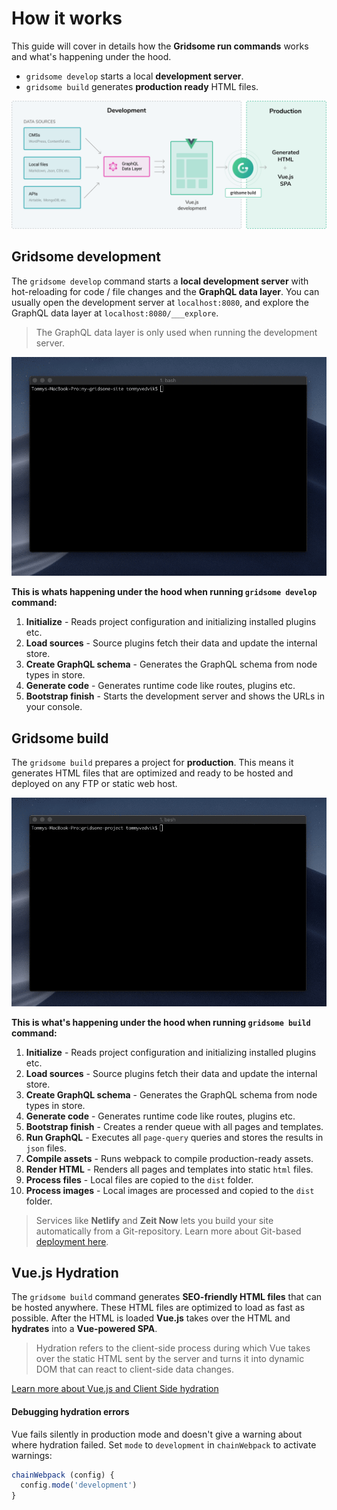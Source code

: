 # How it works

This guide will cover in details how the **Gridsome run commands** works and what's happening under the hood.

- `gridsome develop` starts a local  **development server**.
- `gridsome build` generates **production ready** HTML files.

![How it works](./images/how-it-works.png)

## Gridsome development

The `gridsome develop` command starts a **local development server** with hot-reloading for code / file changes and the **GraphQL data layer**. You can usually open the development server at `localhost:8080`, and explore the GraphQL data layer at `localhost:8080/___explore`.

> The GraphQL data layer is only used when running the development server.

![Gridsome develop](./images/gridsome-develop.gif)

**This is whats happening under the hood when running `gridsome develop` command:**

1. **Initialize** - Reads project configuration and initializing installed plugins etc.
2. **Load sources** - Source plugins fetch their data and update the internal store.
3. **Create GraphQL schema** - Generates the GraphQL schema from node types in store.
4. **Generate code** - Generates runtime code like routes, plugins etc.
5. **Bootstrap finish** - Starts the development server and shows the URLs in your console.

## Gridsome build

The `gridsome build` prepares a project for **production**. This means it generates HTML files that are optimized and ready to be hosted and deployed on any FTP or static web host.

![Gridsome build](./images/gridsome-build.gif)

**This is what's happening under the hood when running `gridsome build` command:**

1. **Initialize** - Reads project configuration and initializing installed plugins etc.
2. **Load sources** - Source plugins fetch their data and update the internal store.
3. **Create GraphQL schema** - Generates the GraphQL schema from node types in store.
4. **Generate code** - Generates runtime code like routes, plugins etc.
5. **Bootstrap finish** - Creates a render queue with all pages and templates.
6. **Run GraphQL** - Executes all `page-query` queries and stores the results in `json` files.
7. **Compile assets** - Runs webpack to compile production-ready assets.
8. **Render HTML** - Renders all pages and templates into static `html` files.
9. **Process files** - Local files are copied to the `dist` folder.
10. **Process images** - Local images are processed and copied to the `dist` folder.


> Services like **Netlify** and **Zeit Now** lets you build your site automatically from a Git-repository. Learn more about Git-based [deployment here](/docs/deployment).


## Vue.js Hydration

The `gridsome build` command generates **SEO-friendly HTML files** that can be hosted anywhere. These HTML files are optimized to load as fast as possible. After the HTML is loaded **Vue.js** takes over the HTML and **hydrates** into a **Vue-powered SPA**.

>  Hydration refers to the client-side process during which Vue takes over the static HTML sent by the server and turns it into dynamic DOM that can react to client-side data changes.

[Learn more about Vue.js and Client Side hydration](https://ssr.vuejs.org/guide/hydration.html)

#### Debugging hydration errors

Vue fails silently in production mode and doesn't give a warning about where hydration failed. Set `mode` to `development` in `chainWebpack` to activate warnings:

```js
chainWebpack (config) {
  config.mode('development')
}
```
